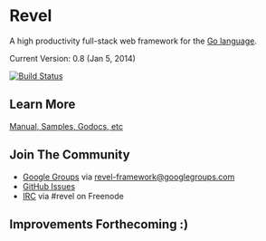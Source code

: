 # Revel

A high productivity full-stack web framework for the [Go language](http://www.golang.org).  

Current Version: 0.8 (Jan 5, 2014)

[![Build Status](https://secure.travis-ci.org/robfig/revel.png?branch=master)](http://travis-ci.org/robfig/revel)

## Learn More

[Manual, Samples, Godocs, etc](http://robfig.github.com/revel)

## Join The Community

* [Google Groups](https://groups.google.com/forum/#!forum/revel-framework) via [revel-framework@googlegroups.com](mailto:revel-framework@googlegroups.com)
* [GitHub Issues](https://github.com/robfig/revel/issues)
* [IRC](http://webchat.freenode.net/?channels=%23revel&uio=d4) via #revel on Freenode

## Improvements Forthecoming :)
